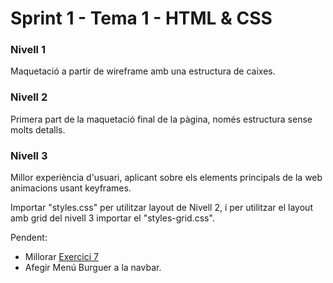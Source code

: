 # Sprint 1 - Tema 1 - HTML & CSS

### Nivell 1
Maquetació a partir de wireframe amb una estructura de caixes.

### Nivell 2
Primera part de la maquetació final de la pàgina, només estructura sense molts detalls.

### Nivell 3
Millor experiència d'usuari, aplicant sobre els elements principals de la web animacions usant keyframes.

Importar "styles.css" per utilitzar layout de Nivell 2, i per utilitzar el layout amb grid del nivell 3 importar el "styles-grid.css".

Pendent: 
- Millorar [Exercici 7](https://itacademy.barcelonactiva.cat/mod/assign/view.php?id=10914)
- Afegir Menú Burguer a la navbar.